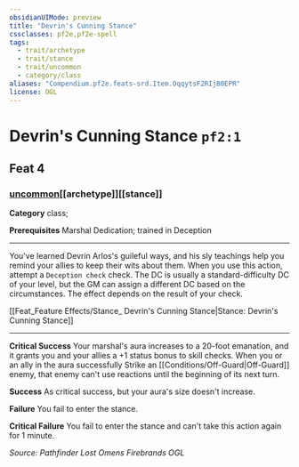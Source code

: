 ```yaml
---
obsidianUIMode: preview
title: "Devrin's Cunning Stance"
cssclasses: pf2e,pf2e-spell
tags:
  - trait/archetype
  - trait/stance
  - trait/uncommon
  - category/class
aliases: "Compendium.pf2e.feats-srd.Item.OqqytsF2RIjB0EPR"
license: OGL
---
```

# Devrin's Cunning Stance `pf2:1`
## Feat 4
### [uncommon](uncommon "Uncommon Rarity Trait")[[archetype]][[stance]]

**Category** class; 



**Prerequisites** Marshal Dedication; trained in Deception
* * *
You've learned Devrin Arlos's guileful ways, and his sly teachings help you remind your allies to keep their wits about them. When you use this action, attempt a `Deception check` check. The DC is usually a standard-difficulty DC of your level, but the GM can assign a different DC based on the circumstances. The effect depends on the result of your check.

[[Feat_Feature Effects/Stance_ Devrin's Cunning Stance|Stance: Devrin's Cunning Stance]]

* * *

**Critical Success** Your marshal's aura increases to a 20-foot emanation, and it grants you and your allies a +1 status bonus to skill checks. When you or an ally in the aura successfully Strike an [[Conditions/Off-Guard|Off-Guard]] enemy, that enemy can't use reactions until the beginning of its next turn.

**Success** As critical success, but your aura's size doesn't increase.

**Failure** You fail to enter the stance.

**Critical Failure** You fail to enter the stance and can't take this action again for 1 minute.

*Source: Pathfinder Lost Omens Firebrands*
*OGL*